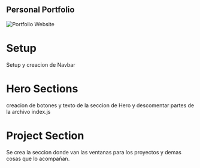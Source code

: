 ## Personal Portfolio

![Portfolio Website](https://i.ibb.co/WgPMpts/image.png)


# Setup

Setup  y creacion de  Navbar


# Hero Sections

creacion de botones y texto de la seccion de Hero  y descomentar partes de  la archivo index.js  

# Project Section

Se crea la seccion donde van las ventanas para los proyectos y demas cosas que lo acompañan.
